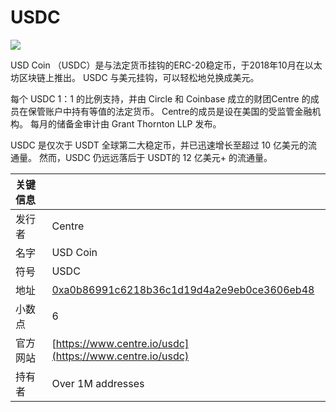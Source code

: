# USDC

![](../../.gitbook/assets/usdc-coin-bd351fb779%20%281%29.png)

USD Coin （USDC）是与法定货币挂钩的ERC-20稳定币，于2018年10月在以太坊区块链上推出。 USDC 与美元挂钩，可以轻松地兑换成美元。

每个 USDC 1：1 的比例支持，并由 Circle 和 Coinbase 成立的财团Centre 的成员在保管账户中持有等值的法定货币。 Centre的成员是设在美国的受监管金融机构。 每月的储备金审计由 Grant Thornton LLP 发布。

USDC 是仅次于 USDT 全球第二大稳定币，并已迅速增长至超过 10 亿美元的流通量。 然而，USDC 仍远远落后于  USDT的 12 亿美元+ 的流通量。

| 关键信息 |                                                                                                                     |
|:---- |:------------------------------------------------------------------------------------------------------------------- |
| 发行者  | Centre                                                                                                              |
| 名字   | USD Coin                                                                                                            |
| 符号   | USDC                                                                                                                |
| 地址   | [0xa0b86991c6218b36c1d19d4a2e9eb0ce3606eb48](https://etherscan.io/token/0xa0b86991c6218b36c1d19d4a2e9eb0ce3606eb48) |
| 小数点  | 6                                                                                                                   |
| 官方网站 | [https://www.centre.io/usdc](https://www.centre.io/usdc)                                                            |
| 持有者  | Over 1M addresses                                                                                                   |



